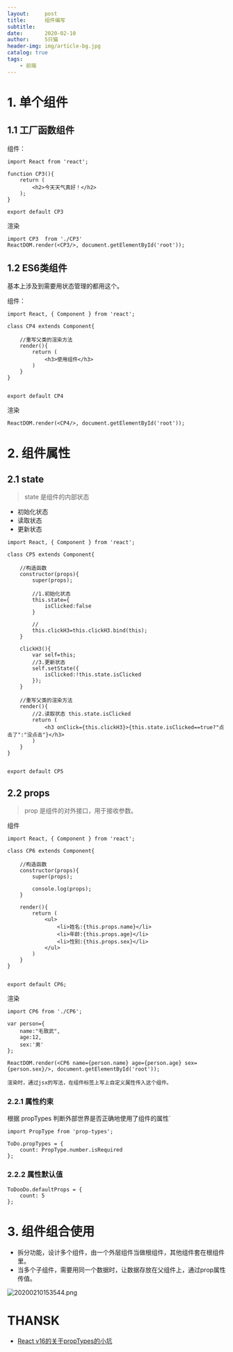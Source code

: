 ```yaml
---
layout:     post
title:      组件编写
subtitle:   
date:       2020-02-10
author:     5只猫
header-img: img/article-bg.jpg
catalog: true
tags:
    - 前端
---
```


# 1. 单个组件

## 1.1 工厂函数组件
组件：
~~~
import React from 'react';

function CP3(){
    return (
        <h2>今天天气真好！</h2>
    );
}

export default CP3
~~~

渲染
~~~
import CP3  from './CP3'
ReactDOM.render(<CP3/>, document.getElementById('root'));
~~~

## 1.2 ES6类组件

基本上涉及到需要用状态管理的都用这个。

组件：

~~~
import React, { Component } from 'react';

class CP4 extends Component{
    
    //重写父类的渲染方法
    render(){
        return (
            <h3>使用组件</h3>
        )
    }
}


export default CP4
~~~

渲染
~~~
ReactDOM.render(<CP4/>, document.getElementById('root'));
~~~


# 2. 组件属性

## 2.1 state

> state 是组件的内部状态

- 初始化状态
- 读取状态
- 更新状态

~~~
import React, { Component } from 'react';

class CP5 extends Component{
    
    //构造函数
    constructor(props){
        super(props);

        //1.初始化状态
        this.state={
            isClicked:false
        }

        //
        this.clickH3=this.clickH3.bind(this);
    }

    clickH3(){
        var self=this;
        //3.更新状态
        self.setState({
            isClicked:!this.state.isClicked
        });
    }

    //重写父类的渲染方法
    render(){
        //2.读取状态 this.state.isClicked
        return (
            <h3 onClick={this.clickH3}>{this.state.isClicked==true?"点击了":"没点击"}</h3>
        )
    }
}


export default CP5
~~~


## 2.2 props

> prop 是组件的对外接口，用于接收参数。

组件

~~~
import React, { Component } from 'react';

class CP6 extends Component{
    
    //构造函数
    constructor(props){
        super(props);

        console.log(props);
    }

    render(){
        return (
            <ul>
                <li>姓名:{this.props.name}</li>
                <li>年龄:{this.props.age}</li>
                <li>性别:{this.props.sex}</li>
            </ul>
        )
    }
}


export default CP6;
~~~

渲染

~~~
import CP6 from './CP6';

var person={
    name:"毛致武",
    age:12,
    sex:'男'
};

ReactDOM.render(<CP6 name={person.name} age={person.age} sex={person.sex}/>, document.getElementById('root'));
~~~

`渲染时，通过jsx的写法，在组件标签上写上自定义属性传入这个组件。`

### 2.2.1 属性约束

根据 propTypes 判断外部世界是否正确地使用了组件的属性`

~~~
import PropType from 'prop-types';

ToDo.propTypes = {
    count: PropType.number.isRequired
};
~~~

### 2.2.2 属性默认值

~~~
ToDooDo.defaultProps = {
    count: 5
};
~~~

# 3. 组件组合使用

- 拆分功能，设计多个组件，由一个外层组件当做根组件，其他组件套在根组件里。
- 当多个子组件，需要用同一个数据时，让数据存放在父组件上，通过prop属性传值。

![20200210153544.png](http://qny.smartcoder.club/bed/20200210153544.png)




# THANSK 

- [React v16的关于propTypes的小坑
](https://www.jianshu.com/p/be78b38e2644)